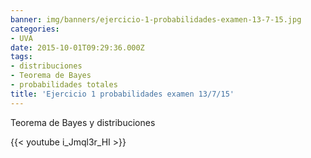 ```yaml
---
banner: img/banners/ejercicio-1-probabilidades-examen-13-7-15.jpg
categories:
- UVA
date: 2015-10-01T09:29:36.000Z
tags:
- distribuciones
- Teorema de Bayes
- probabilidades totales
title: 'Ejercicio 1 probabilidades examen 13/7/15'
---
```


Teorema de Bayes y distribuciones

{{< youtube i_Jmql3r_HI >}}
